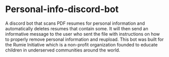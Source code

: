 # Personal-info-discord-bot
A discord bot that scans PDF resumes for personal information and automatically deletes resumes that contain some. It will then send an informative message to the user who sent the file with instructions on how to properly remove personal information and reupload. This bot was built for the Rumie Initiative which is a non-profit organization founded to educate children in underserved communities around the world.
